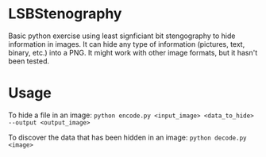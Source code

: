 # LSBStenography

Basic python exercise using least signficiant bit stengography to hide information in images. It can hide any type of information (pictures, text, binary, etc.) into a PNG. It might work with other image formats, but it hasn't been tested.

# Usage
To hide a file in an image:
`python encode.py <input_image> <data_to_hide> --output <output_image>`

To discover the data that has been hidden in an image:
`python decode.py <image>`
